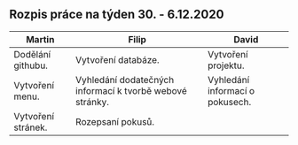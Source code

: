 ## Rozpis práce na týden 30. - 6.12.2020

| Martin                                                                            | Filip                                               | David                                                              |
|-----------------------------------------------------------------------------------|-----------------------------------------------------|--------------------------------------------------------------------|
| Dodělání githubu. | Vytvoření databáze. | Vytvoření projektu. |
| Vytvoření menu.                                          | Vyhledání dodatečných informací k tvorbě webové stránky.           | Vyhledání informací o pokusech.                            |
| Vytvoření stránek.                                 | Rozepsaní pokusů.   |                 |

